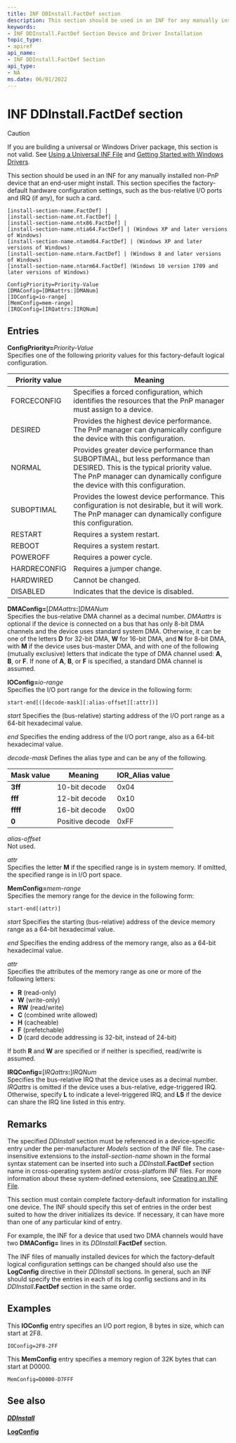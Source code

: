 ```yaml
---
title: INF DDInstall.FactDef section
description: This section should be used in an INF for any manually installed non-PnP device that an end-user might install.
keywords:
- INF DDInstall.FactDef Section Device and Driver Installation
topic_type:
- apiref
api_name:
- INF DDInstall.FactDef Section
api_type:
- NA
ms.date: 06/01/2022
---
```


# INF DDInstall.FactDef section

> [!CAUTION]
> If you are building a universal or Windows Driver package, this section is not valid. See [Using a Universal INF File](using-a-universal-inf-file.md) and [Getting Started with Windows Drivers](../develop/getting-started-with-windows-drivers.md).

This section should be used in an INF for any manually installed non-PnP device that an end-user might install. This section specifies the factory-default hardware configuration settings, such as the bus-relative I/O ports and IRQ (if any), for such a card.

```inf
[install-section-name.FactDef] |
[install-section-name.nt.FactDef] | 
[install-section-name.ntx86.FactDef] | 
[install-section-name.ntia64.FactDef] | (Windows XP and later versions of Windows)
[install-section-name.ntamd64.FactDef] | (Windows XP and later versions of Windows)
[install-section-name.ntarm.FactDef] | (Windows 8 and later versions of Windows)
[install-section-name.ntarm64.FactDef] (Windows 10 version 1709 and later versions of Windows)
 
ConfigPriority=Priority-Value
[DMAConfig=[DMAattrs:]DMANum]
[IOConfig=io-range]
[MemConfig=mem-range]
[IRQConfig=[IRQattrs:]IRQNum]
```

## Entries

**ConfigPriority=**_Priority-Value_  
Specifies one of the following priority values for this factory-default logical configuration.

| Priority value | Meaning |
|--|--|
| FORCECONFIG | Specifies a forced configuration, which identifies the resources that the PnP manager must assign to a device. |
| DESIRED | Provides the highest device performance. The PnP manager can dynamically configure the device with this configuration. |
| NORMAL | Provides greater device performance than SUBOPTIMAL, but less performance than DESIRED. This is the typical priority value. The PnP manager can dynamically configure the device with this configuration. |
| SUBOPTIMAL | Provides the lowest device performance. This configuration is not desirable, but it will work. The PnP manager can dynamically configure this configuration. |
| RESTART | Requires a system restart. |
| REBOOT | Requires a system restart. |
| POWEROFF | Requires a power cycle. |
| HARDRECONFIG | Requires a jumper change. |
| HARDWIRED | Cannot be changed. |
| DISABLED | Indicates that the device is disabled. |

**DMAConfig=**[_DMAattrs_**:**]_DMANum_  
Specifies the bus-relative DMA channel as a decimal number. _DMAattrs_ is optional if the device is connected on a bus that has only 8-bit DMA channels and the device uses standard system DMA. Otherwise, it can be one of the letters **D** for 32-bit DMA, **W** for 16-bit DMA, and **N** for 8-bit DMA, with **M** if the device uses bus-master DMA, and with one of the following (mutually exclusive) letters that indicate the type of DMA channel used: **A**, **B**, or **F**. If none of **A**, **B**, or **F** is specified, a standard DMA channel is assumed.

**IOConfig=**_io-range_  
Specifies the I/O port range for the device in the following form:

```inf
start-end[([decode-mask][:alias-offset][:attr])]
```

_start_
Specifies the (bus-relative) starting address of the I/O port range as a 64-bit hexadecimal value.

_end_
Specifies the ending address of the I/O port range, also as a 64-bit hexadecimal value.

_decode-mask_
Defines the alias type and can be any of the following.

| Mask value | Meaning | IOR_Alias value |
|--|--|--|
| **3ff** | 10-bit decode | 0x04 |
| **fff** | 12-bit decode | 0x10 |
| **ffff** | 16-bit decode | 0x00 |
| **0** | Positive decode | 0xFF |

_alias-offset_  
Not used.

_attr_  
Specifies the letter **M** if the specified range is in system memory. If omitted, the specified range is in I/O port space.

**MemConfig=**_mem-range_  
Specifies the memory range for the device in the following form:

```inf
start-end[(attr)]
```

_start_
Specifies the starting (bus-relative) address of the device memory range as a 64-bit hexadecimal value.

_end_
Specifies the ending address of the memory range, also as a 64-bit hexadecimal value.

_attr_  
Specifies the attributes of the memory range as one or more of the following letters:

- **R** (read-only)
- **W** (write-only)
- **RW** (read/write)
- **C** (combined write allowed)
- **H** (cacheable)
- **F** (prefetchable)
- **D** (card decode addressing is 32-bit, instead of 24-bit)

If both **R** and **W** are specified or if neither is specified, read/write is assumed.

**IRQConfig=**[_IRQattrs_**:**]_IRQNum_  
Specifies the bus-relative IRQ that the device uses as a decimal number. _IRQattrs_ is omitted if the device uses a bus-relative, edge-triggered IRQ. Otherwise, specify **L** to indicate a level-triggered IRQ, and **LS** if the device can share the IRQ line listed in this entry.

## Remarks

The specified _DDInstall_ section must be referenced in a device-specific entry under the per-manufacturer _Models_ section of the INF file. The case-insensitive extensions to the _install-section-name_ shown in the formal syntax statement can be inserted into such a _DDInstall_**.FactDef** section name in cross-operating system and/or cross-platform INF files. For more information about these system-defined extensions, see [Creating an INF File](overview-of-inf-files.md).

This section must contain complete factory-default information for installing one device. The INF should specify this set of entries in the order best suited to how the driver initializes its device. If necessary, it can have more than one of any particular kind of entry.

For example, the INF for a device that used two DMA channels would have two **DMAConfig=** lines in its _DDInstall_.**FactDef** section.

The INF files of manually installed devices for which the factory-default logical configuration settings can be changed should also use the **LogConfig** directive in their _DDInstall_ sections. In general, such an INF should specify the entries in each of its log config sections and in its _DDInstall_**.FactDef** section in the same order.

## Examples

This **IOConfig** entry specifies an I/O port region, 8 bytes in size, which can start at 2F8.

```inf
IOConfig=2F8-2FF
```

This **MemConfig** entry specifies a memory region of 32K bytes that can start at D0000.

```inf
MemConfig=D0000-D7FFF
```

## See also

[**_DDInstall_**](inf-ddinstall-section.md)

[**LogConfig**](inf-logconfig-directive.md)
